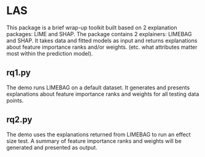 # LAS
This package is a brief wrap-up toolkit built based on 2 explanation packages: LIME and SHAP. The package contains 2 explainers: LIMEBAG and SHAP. It takes data and fitted models as input and returns explanations about feature importance ranks and/or weights. (etc. what attributes matter most within the prediction model).

## rq1.py
The demo runs LIMEBAG on a default dataset. It generates and presents explanations about feature importance ranks and weights for all testing data points.

## rq2.py
The demo uses the explanations returned from LIMEBAG to run an effect size test. A summary of feature importance ranks and weights will be generated and presented as output.
